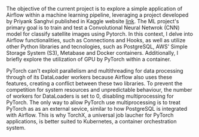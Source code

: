 The objective of the current project is to explore a simple application of Airflow within a machine learning pipeline, leveraging a project developed by Priyank Sanghvi published in Kaggle website [link](https://www.kaggle.com/code/priyanksanghvitech/satellite-image-classification-using-cnn). The ML project's primary goal is to train and test a Convolutional Neural Netwrok (CNN) model for classify satellite images using Pytorch. In this context, I delve into Airflow functionalities, such as Connections and Hooks, as well as utilize other Python libraries and tecnologies, such as PostgreSQL, AWS' Simple Storage System (S3), Metabase and Docker containers. Additionally, I briefly explore the utilization of GPU by PyTorch within a container.

PyTorch can't exploit parallelism and multithreading for data processing through of its DataLoader workers because Airflow also uses these features, creating a conflict between these two libraries. To prevent the competition for system resources and unpredictable behaviour, the number of workers for DataLoaders is set to 0, disabling multiprocessing for PyTorch. The only way to allow PyTorch use multiprocessing is to treat PyTorch as as an external sevice, similar to how PostgreSQL is integrated with Airflow. This is why TorchX, a universal job laucher for PyTorch applications, is better suited to Kubernetes, a container orchestration system.